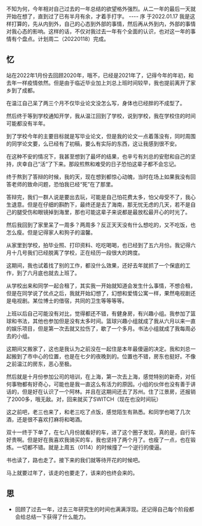 不知为何，今年相对自己过去的一年总结的欲望格外强烈。从二一年的最后一天就开始在想了，直到过了已有半月有余，才着手打字。
																							---- 序 于2022.01.17
我是这样打算的，先从内到外，自己的心态到外部的事情，然后再从外到内，外部的事情对我心态的影响。这样的话，不仅对我过去一年有个全面的认识，也对这一年的事情有个盘点。计划周二（20220118）完成。

## 忆
站在2022年1月份去回顾2020年，哦不，已经是2021年了，记得今年的年初，和去年一样疫情依然。但是由于临近毕业加上刘总上班时间较早，我也提前离开了家乡到了成都。

在温江自己呆了两三个月不仅毕业论文没怎么写，身体也已经胖的不成型了。

然后终于等到学校通知开学，我从温江回到了学校，说到学校，我在学校住的时间可能都没有半年。

到了学校今年的主要目标就是写毕业论文，但是我的论文一点着落没有，同时周围的同学论文要，么已经有了初稿，要么有实际的东西，这让我感到很不安。

在这种不安的情况下，我甚至想到了最坏的结果，也辛亏有刘总的安慰和自己的坚持，庆幸自己“活“了下来。那段煎熬和难受的日子恐怕这辈子都不会忘记。

终于熬到了答辩的时候，我的天，现在想到都惊心动魄，当时在场上如果我没有回答老师的致命问题，恐怕我已经“死”在了那里。

答辩完，我们一群人说是要出去玩，可能是自己怕花费太多，怕父母受不了，我心生退意。但是在仔细的斟酌下，最终还是去了海南，那无忧无虑的几天，若不是自己的腿受伤和眼镜掉到海里，那也可能这辈子来说都是最放松最开心的时光了。

然后我回到了家里呆了一周多？两周多？反正天天没有什么想吃的，又不吃饭，也怎么瘦。但是记得家人和狗子的温馨。

从家里到学校，拍毕业照、打印资料、吃吃喝喝，也已经到了五六月份。我记得六月十几号我们已经脱离了学校，正在经历一段很大的跨度。

这期间，我也试着找了别的工作，都没什么效果，还好去年就抓了一个保底的工作，到了六月底也就去上班了。

从学校出来和同学一起合租了，其实我一开始就知道会发生什么事情，不想合租，但是在同学说了优点之后，我就开始幻想了，幻想和爱情公寓一样，果然电视剧还是电视剧。某位博士的借宿，共同的卫生等等等等。

上班以后自己可能没有对比，觉得都还不错，有健身房，有兴趣小组。我参加了篮球和书法，其他也参加但是没有太多时间。篮球兴趣小组就成了我从六月以来一直的娱乐项目，但是第一次去就又拉伤了，歇了一个多月。书法小组就成了我每周必去的小组。

这期间又搬家了，这也是我认为之前没在一起住是本年最傻逼的决定。我和刘总一起搬到了市中心的位置，也是在七夕的夜晚到的。位置也不错，房东也挺好。不像之前温江的房东，恶心至极。

然后就是十月份参加公司的培训，在上海，第一次去上海，感觉特别的新奇，对任何事物都有好奇心，可能也是我一直这么有活力的原因。小组的伙伴也没有善于讲话的，但是好在认识了一个阿林。并且在这期间还去了苏州。住了江景房，还报销了2000多，哦无敌。对，回来就买了SWITCH（现在也没时间玩）

这之前吧，老三也来了，和老三吃了点饭，感觉陌生有熟悉。和同学也喝了几次酒，还是很不喜欢打麻将和喝酒。

双十一终于下单了，在七八月份就看好的车，进了这个圈子发现，真的是，自行车好贵啊。但是好在我喜欢我骑买的车，我也坚持了两个月了。也瘦了一点，也在锻炼。一切都不错。就是上周五（0114）的时候撞了一个逆行的傻逼。

书也读了，路也走了。接下来的我们就等待开花的时候吧。

马上就要过年了，该走的也要走了，该来的也终会来的。


## 思
- 回顾了过去一年，过去三年研究生的时间也满满浮现。还记得自己每个阶段都会给总结一下获得了什么能力。



